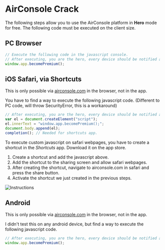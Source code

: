 # AirConsole Crack

The following steps allow you to use the AirConsole platform in **Hero** mode for free.
The following code must be executed on the client size.

## PC Browser
```js
// Execute the following code in the javascript console.
// After executing, you are the hero, every device should be notified about this.
window.app.becomePremium();
```

## iOS Safari, via Shortcuts
This is only possible via [airconsole.com](https://airconsole.com/) in the browser, not in the app.

You have to find a way to execute the following javascript code. (Different to PC code, will throw SecurityError, this is a workaround)
```js
// After executing, you are the hero, every device should be notified about this.
var el = document.createElement("script");
el.innerText = "window.app.becomePremium();";
document.body.append(el);
completion(); // Needed for shortcuts app.
```

To execute custom javascript on safari webpages, you have to create a shortcut in the *Shortcuts* app. Download it on the app store.

1. Create a shortcut and add the javascript above.
2. Add the shortcut to the sharing screen and allow safari webpages.
3. After creating the shortcut, navigate to airconsole.com in safari and press the share button.
4. Activate the shortcut we just created in the previous steps.

![Instructions](https://i.imgur.com/cfx3X1v.png)

## Android
This is only possible via [airconsole.com](https://airconsole.com/) in the browser, not in the app.

I didn't test this on any android device, but find a way to execute the following javascript code.
```js
// After executing, you are the hero, every device should be notified about this.
window.app.becomePremium();
```